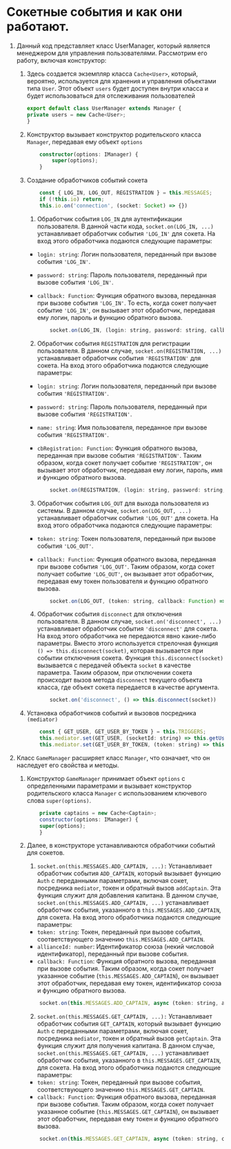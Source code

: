 # Сокетные события и как они работают.


1. Данный код представляет класс UserManager, который является менеджером для управления пользователями. Рассмотрим его работу, включая конструктор:

    1. Здесь создается экземпляр класса `Cache<User>`, который, вероятно, используется для хранения и управления объектами типа `User`. Этот объект `users` будет доступен внутри класса и будет использоваться для отслеживания пользователей
        
        ```javascript
        export default class UserManager extends Manager {
        private users = new Cache<User>;
        }
        ```
    2. Конструктор вызывает конструктор родительского класса `Manager`, передавая ему объект `options`

        ```typescript
            constructor(options: IManager) {
                super(options);
            }
        ```

    3. Создание обработчиков событий сокета

        ```javascript
            const { LOG_IN, LOG_OUT, REGISTRATION } = this.MESSAGES;
            if (!this.io) return;
            this.io.on('connection', (socket: Socket) => {})
        ```

        1. Обработчик события `LOG_IN` для аутентификации пользователя. В данной части кода, `socket.on(LOG_IN, ...)` устанавливает обработчик события `'LOG_IN'` для сокета.
        На вход этого обработчика подаются следующие параметры:
        - `login: string`: Логин пользователя, переданный при вызове события `'LOG_IN'`.
        - `password: string`: Пароль пользователя, переданный при вызове события `'LOG_IN'`.
        - `callback: Function`: Функция обратного вызова, переданная при вызове события `'LOG_IN'`.
        То есть, когда сокет получает событие `'LOG_IN'`, он вызывает этот обработчик, передавая ему логин, пароль и функцию обратного вызова. 

            ```javascript
                socket.on(LOG_IN, (login: string, password: string, callback: Function) => this.login(socket.id, login, password, callback));
            ```

        2. Обработчик события `REGISTRATION` для регистрации пользователя. В данном случае, `socket.on(REGISTRATION, ...)` устанавливает обработчик события `'REGISTRATION'` для сокета.
        На вход этого обработчика подаются следующие параметры:
        - `login: string`: Логин пользователя, переданный при вызове события `'REGISTRATION'`.
        - `password: string`: Пароль пользователя, переданный при вызове события `'REGISTRATION'`.
        - `name: string`: Имя пользователя, переданное при вызове события `'REGISTRATION'`.
        - `cbRegistration: Function`: Функция обратного вызова, переданная при вызове события `'REGISTRATION'`.
        Таким образом, когда сокет получает событие `'REGISTRATION'`, он вызывает этот обработчик, передавая ему логин, пароль, имя и функцию обратного вызова.

            ```javascript
                socket.on(REGISTRATION, (login: string, password: string, name: string, cbRegistration: Function) => this.registration(socket, login, password, name, cbRegistration));
            ```

        3. Обработчик события `LOG_OUT` для выхода пользователя из системы. В данном случае, `socket.on(LOG_OUT, ...)` устанавливает обработчик события `'LOG_OUT'` для сокета.
        На вход этого обработчика подаются следующие параметры:
        - `token: string`: Токен пользователя, переданный при вызове события `'LOG_OUT'`.
        - `callback: Function`: Функция обратного вызова, переданная при вызове события `'LOG_OUT'`.
        Таким образом, когда сокет получает событие `'LOG_OUT'`, он вызывает этот обработчик, передавая ему токен пользователя и функцию обратного вызова. 

            ```javascript
                socket.on(LOG_OUT, (token: string, callback: Function) => Auth(socket, this.mediator, token, (user: User) => this.logout(user, callback)));
            ```

        4. Обработчик события `disconnect` для отключения пользователя. В данном случае, `socket.on('disconnect', ...)` устанавливает обработчик события `'disconnect'` для сокета.
        На вход этого обработчика не передаются явно какие-либо параметры. Вместо этого используется стрелочная функция `() => this.disconnect(socket)`, которая вызывается при событии отключения сокета. Функция `this.disconnect(socket)` вызывается с передачей объекта `socket` в качестве параметра. Таким образом, при отключении сокета происходит вызов метода `disconnect` текущего объекта класса, где объект сокета передается в качестве аргумента.

            ```javascript
                socket.on('disconnect', () => this.disconnect(socket))
            ```
    2. Установка обработчиков событий и вызовов посредника `(mediator)`

        ```javascript
            const { GET_USER, GET_USER_BY_TOKEN } = this.TRIGGERS;
            this.mediator.set(GET_USER, (socketId: string) => this.getUser(socketId));
            this.mediator.set(GET_USER_BY_TOKEN, (token: string) => this.getUser(token));
        ```
1. Класс `GameManager` расширяет класс `Manager`, что означает, что он наследует его свойства и методы.

    1. Конструктор `GameManager` принимает объект `options` с определенными параметрами и вызывает конструктор родительского класса `Manager` с использованием ключевого слова `super(options)`.

        ```javascript
            private captains = new Cache<Captain>;
            constructor(options: IManager) {
            super(options);
            }
        ```
    2. Далее, в конструкторе устанавливаются обработчики событий для сокетов.

        1. `socket.on(this.MESSAGES.ADD_CAPTAIN, ...):` Устанавливает обработчик события `ADD_CAPTAIN`, который вызывает функцию `Auth` с переданными параметрами, включая сокет, посредника `mediator`, токен и обратный вызов `addCaptain`. Эта функция служит для добавления капитана. В данном случае, `socket.on(this.MESSAGES.ADD_CAPTAIN, ...)` устанавливает обработчик события, указанного в `this.MESSAGES.ADD_CAPTAIN`, для сокета. На вход этого обработчика подаются следующие параметры:
        - `token: string`: Токен, переданный при вызове события, соответствующего значению `this.MESSAGES.ADD_CAPTAIN`.
        - `allianceId: number`: Идентификатор союза (некий числовой идентификатор), переданный при вызове события.
        - `callback: Function`: Функция обратного вызова, переданная при вызове события.
        Таким образом, когда сокет получает указанное событие (`this.MESSAGES.ADD_CAPTAIN`), он вызывает этот обработчик, передавая ему токен, идентификатор союза и функцию обратного вызова.

        ```javascript
            socket.on(this.MESSAGES.ADD_CAPTAIN, async (token: string, allianceId: number, callback: Function) => Auth(socket,this.mediator,token,(user:User) =>this.addCaptain(user,allianceId,callback)));
        ```

        2. `socket.on(this.MESSAGES.GET_CAPTAIN, ...):` Устанавливает обработчик события `GET_CAPTAIN`, который вызывает функцию `Auth` с переданными параметрами, включая сокет, посредника `mediator`, токен и обратный вызов `getCaptain`. Эта функция служит для получения капитана. В данном случае, `socket.on(this.MESSAGES.GET_CAPTAIN, ...)` устанавливает обработчик события, указанного в `this.MESSAGES.GET_CAPTAIN`, для сокета. На вход этого обработчика подаются следующие параметры:
        - `token: string`: Токен, переданный при вызове события, соответствующего значению `this.MESSAGES.GET_CAPTAIN`.
        - `callback: Function`: Функция обратного вызова, переданная при вызове события.
        Таким образом, когда сокет получает указанное событие (`this.MESSAGES.GET_CAPTAIN`), он вызывает этот обработчик, передавая ему токен и функцию обратного вызова.
        
        ```javascript 
            socket.on(this.MESSAGES.GET_CAPTAIN, async (token: string, callback: Function) => Auth(socket,this.mediator,token,(user:User) =>this.getCaptain(user,callback)));
        ```